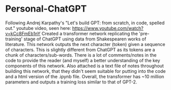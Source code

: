 # Personal-ChatGPT
Following Andrej Karpathy's "Let's build GPT: from scratch, in code, spelled out." youtube video, seen here: https://www.youtube.com/watch?v=kCc8FmEb1nY
Created a transformer network replicating the 'pre-training' stage of ChatGPT using data from Shakespearen works of literature.
This network outputs the next character (token) given a sequence of characters. This is slightly different from ChatGPT as its tokens are a chunk of characters/sub-words.
There is a lot of comments/notes in the code to provide the reader (and myself) a better understanding of the key components of this network.
Also attached is a text file of notes throughout building this network, that they didn't seem suitable for putting into the code and a html version of the .ipynb file.
Overall, the transformer has ~10 million parameters and outputs a training loss similar to that of GPT-2.

